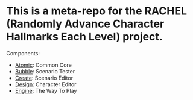 # This is a meta-repo for the RACHEL (Randomly Advance Character Hallmarks Each Level) project.

Components:
* [Atomic](https://github.com/wrldwzrd89/rachel-atomic): Common Core
* [Bubble](https://github.com/wrldwzrd89/rachel-bubble): Scenario Tester
* [Create](https://github.com/wrldwzrd89/rachel-create): Scenario Editor
* [Design](https://github.com/wrldwzrd89/rachel-design): Character Editor
* [Engine](https://github.com/wrldwzrd89/rachel-engine): The Way To Play
